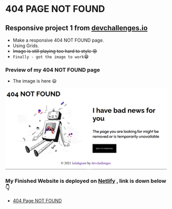 # 404 PAGE NOT FOUND

## Responsive project 1 from [devchallenges.io](https://devchallenges.io/challenges/wBunSb7FPrIepJZAg0sY)

- Make a responsive 404 NOT FOUND page.
- Using Grids.
- ~~Image is still playing too hard to style :rage:~~
- ` Finally - got the image to work `:grin: 
### Preview of my 404 NOT FOUND page
- The image is here :smiley:
<img src="assets/404.png"  alt="Desktop image"/>


### My Finished Website is deployed on [Netlify](https://www.netlify.com/) , link is down below :point_down:
- [404 Page NOT FOUND]()









